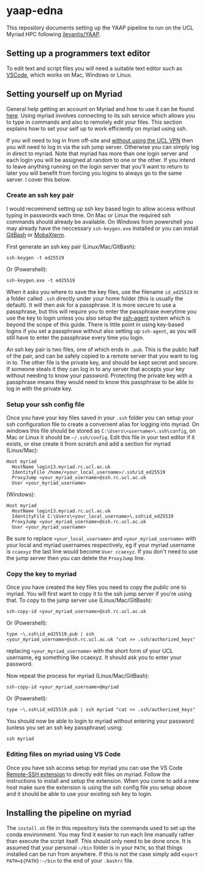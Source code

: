 # yaap-edna
This repository documents setting up the YAAP pipeline to run on the UCL Myriad HPC following [ilevantis/YAAP](https://github.com/ilevantis/YAAP).

## Setting up a programmers text editor
To edit text and script files you will need a suitable text editor such as [VSCode](https://code.visualstudio.com/), which works on Mac, Windows or Linux.

## Setting yourself up on Myriad
General help getting an account on Myriad and how to use it can be found [here](https://www.rc.ucl.ac.uk/docs/Clusters/Myriad/). Using myriad involves connecting to its ssh service which allows you to type in commands and also to remotely edit your files. This section explains how to set your self up to work efficiently on myriad using ssh.

If you will need to log in from off-site and [without using the UCL VPN](https://www.rc.ucl.ac.uk/docs/howto/#logging-in-from-outside-the-ucl-firewall) then you will need to log in via the ssh jump server. Otherwise you can simply log in direct to myriad. Note that myriad has more than one login server and each login you will be assigned at random to one or the other. If you intend to leave anything running on the login server that you'll want to return to later you will benefit from forcing you logins to always go to the same server. I cover this below.


### Create an ssh key pair
I would recommend setting up ssh key based login to allow access without typing in passwords each time. On Mac or Linux the required ssh commands should already be available. On Windows from powershell you may already have the neccessary `ssh-keygen.exe` installed or you can install [GitBash](https://gitforwindows.org/) or [MobaXterm](https://mobaxterm.mobatek.net/).

First generate an ssh key pair (Linux/Mac/GitBash):

```
ssh-keygen -t ed25519
```

Or (Powershell):

```
ssh-keygen.exe -t ed25519
```

When it asks you where to save the key files, use the filename `id_ed25519` in a folder called `.ssh` directly under your home folder (this is usually the default). It will then ask for a passphrase. It is more secure to use a passphrase, but this will require you to enter the passphrase everytime you use the key to login unless you also setup the [ssh-agent](https://learn.microsoft.com/en-us/windows-server/administration/openssh/openssh_keymanagement) system which is beyond the scope of this guide. There is little point in using key-based logins if you set a passphrase without also setting up `ssh-agent`, as you will still have to enter the passphrase every time you login.

An ssh key pair is two files, one of which ends in `.pub`. This is the public half of the pair, and can be safely copied to a remote server that you want to log in to. The other file is the private key, and should be kept secret and secure. If someone steals it they can log in to any server that accepts your key without needing to know your password. Protecting the private key with a passphrase means they would need to know this passphrase to be able to log in with the private key.

### Setup your ssh config file
Once you have your key files saved in your `.ssh` folder you can setup your ssh configuration file to create a convenient alias for logging into myriad. On windows this file should be stored as `C:\Users\<username>\.ssh\config`, on Mac or Linux it should be `~/.ssh/config`. Edit this file in your text editor if it exists, or else create it from scratch and add a section for myriad (Linux/Mac):

```
Host myriad
  HostName login13.myriad.rc.ucl.ac.uk
  IdentityFile /home/<your_local_username>/.ssh/id_ed25519
  ProxyJump <your_myriad_username>@ssh.rc.ucl.ac.uk
  User <your_myriad_username>
```

(Windows):
```
Host myriad
  HostName login13.myriad.rc.ucl.ac.uk
  IdentityFile C:\Users\<your_local_username>\.ssh\id_ed25519
  ProxyJump <your_myriad_username>@ssh.rc.ucl.ac.uk
  User <your_myriad_username>
```

Be sure to replace `<your_local_username>` and `<your_myriad_username>` with your local and myriad usernames respectively, eg if your myriad username is `ccaexyz` the last line would become `User ccaexyz`. If you don't need to use the jump server then you can delete the `ProxyJump` line.

### Copy the key to myriad
Once you have created the key files you need to copy the *public* one to myriad. You will first want to copy it to the ssh jump server if you're using that. To copy to the jump server use (Linux/Mac/GitBash):

```
ssh-copy-id <your_myriad_username>@ssh.rc.ucl.ac.uk
```

Or (Powershell):
```
type ~\.ssh\id_ed25519.pub | ssh <your_myriad_username>@ssh.rc.ucl.ac.uk "cat >> .ssh/authorized_keys"
```

replacing `<your_myriad_username>` with the short form of your UCL username, eg something like ccaexyz. It should ask you to enter your password.

Now repeat the process for myriad (Linux/Mac/GitBash):
```
ssh-copy-id <your_myriad_username>@myriad
```

Or (Powershell):
```
type ~\.ssh\id_ed25519.pub | ssh myriad "cat >> .ssh/authorized_keys"
```

You should now be able to login to myriad without entering your password (unless you set an ssh key passphrase) using:
```
ssh myriad
```

### Editing files on myriad using VS Code
Once you have ssh access setup for myriad you can use the VS Code [Remote-SSH extension](https://marketplace.visualstudio.com/items?itemName=ms-vscode-remote.remote-ssh) to directly edit files on myriad. Follow the instructions to install and setup the extension. When you come to add a new host make sure the extension is using the ssh config file you setup above and it should be able to use your existing ssh key to login.

## Installing the pipeline on myriad
The `install.sh` file in this repository lists the commands used to set up the conda environment. You may find it easier to run each line manually rather than execute the script itself. This should only need to be done once. It is assumed that your personal `~/bin` folder is in your `PATH`, so that things installed can be run from anywhere. If this is not the case simply add `export PATH=${PATH}:~/bin` to the end of your `.bashrc` file.
